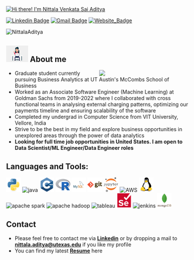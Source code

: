 [<img align="center" src="https://github.com/NittalaAditya/NittalaAditya/blob/main/adi-intro.gif"  title="Hi there! I'm Nittala Venkata Sai Aditya"/>](https://nittalaaditya.github.io/)

[![Linkedin Badge](https://img.shields.io/badge/-Linkedin-blue?style=flat-square&logo=Linkedin&logoColor=white&link=https://https://www.linkedin.com/in/nittala-venkata-sai-aditya/)](https://www.linkedin.com/in/nittala-venkata-sai-aditya/)
[![Gmail Badge](https://img.shields.io/badge/-Gmail-c14438?style=flat-square&logo=Gmail&logoColor=white&link=mailto:nittala.aditya@utexas.edu)](mailto:nittala.aditya@utexas.edu)
[![Website_Badge](https://img.shields.io/badge/Website-black?style=flat-squaree&logo=About.me&logoColor=white)](https://nittalaaditya.github.io/)
<p align="left"> <img src="https://komarev.com/ghpvc/?username=NittalaAditya" alt="NittalaAditya" /> </p>

## <picture><img src = "https://github.com/NittalaAditya/NittalaAditya/blob/main/hello.gif" width = 60px></picture> **About me**
 <picture> <img align="right" src="https://github.com/abhisheknaiidu/abhisheknaiidu/blob/master/code.gif?raw=true" width = 250px></picture>

- Graduate student currently pursuing Business Analytics at UT Austin's McCombs School of Business
- Worked as an Associate Software Engineer (Machine Learning) at Goldman Sachs from 2019-2022 where I collaborated with cross functional teams in analysing external charging patterns, optimizing our payments timeline and ensuring scalability of the software
- Completed my undergrad in Computer Science from VIT University, Vellore, India
- Strive to be the best in my field and explore business opportunities in unexplored areas through the power of data analytics
- <b> Looking for full time job opportunities in  United States. I am open to Data Scientist/ML Engineer/Data Engineer roles </b>


## **Languages and Tools:**  

<p align="left"> 
 <img src="https://raw.githubusercontent.com/devicons/devicon/master/icons/python/python-original.svg" alt="python" width="40" height="40"/> 
 <img src="https://www.vectorlogo.zone/logos/java/java-icon.svg" alt="java" width="40" height="40"/> 
 <img src="https://raw.githubusercontent.com/github/explore/80688e429a7d4ef2fca1e82350fe8e3517d3494d/topics/cpp/cpp.png" alt="c++" width="40" height="40"/>
  <img src="https://raw.githubusercontent.com/devicons/devicon/master/icons/r/r-original.svg" alt="r" width="40" height="40"/> 
 <img src="https://raw.githubusercontent.com/github/explore/80688e429a7d4ef2fca1e82350fe8e3517d3494d/topics/mysql/mysql.png" alt="mysql" width="40" height="40"/>
 <img src="https://raw.githubusercontent.com/github/explore/80688e429a7d4ef2fca1e82350fe8e3517d3494d/topics/git/git.png" alt="git" width="40" height="40"/>
  <img src="https://raw.githubusercontent.com/devicons/devicon/master/icons/jupyter/jupyter-original-wordmark.svg" alt="jupyter" width="40" height="40"/> 
 <img src ="https://www.vectorlogo.zone/logos/amazon_aws/amazon_aws-icon.svg"  alt="AWS" width="40" height="40"/>
 <img src="https://raw.githubusercontent.com/devicons/devicon/master/icons/linux/linux-original.svg" alt="linux" width="40" height="40"/> 
 <img src="https://www.vectorlogo.zone/logos/apache_spark/apache_spark-icon.svg" alt="apache spark" width="40" height="40"/> 
 <img src="https://www.vectorlogo.zone/logos/apache_hadoop/apache_hadoop-icon.svg" alt="apache hadoop" width="40" height="40"/> 
 <img src="https://github.com/get-icon/geticon/blob/master/icons/tableau-icon.svg" alt="tableau" width="40" height="40"/>
 <img src="https://raw.githubusercontent.com/devicons/devicon/master/icons/selenium/selenium-original.svg" alt="selenium" width="40" height="40"/> 
 <img src ="https://www.vectorlogo.zone/logos/jenkins/jenkins-icon.svg"  alt="jenkins" width="40" height="40"/>
 <img src="https://raw.githubusercontent.com/devicons/devicon/master/icons/mongodb/mongodb-original-wordmark.svg" alt="mongodb" width="40" height="40"/> 

<br>

## **Contact**

- Please feel free to contact me via [**Linkedin**](https://www.linkedin.com/in/nittala-venkata-sai-aditya) or by dropping a mail to **nittala.aditya@utexas.edu** if you like my profile
- You can find my latest [**Resume**](https://drive.google.com/drive/u/0/folders/1xk9AOrVDKc0rVZzCmiOAbPPC15z5UeVI) here

 

